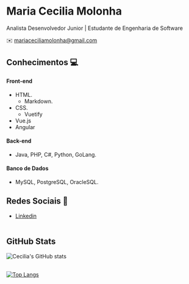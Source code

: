 # Maria Cecilia Molonha
Analista Desenvolvedor Junior | Estudante de Engenharia de Software

:envelope:  mariaceciliamolonha@gmail.com


## Conhecimentos :computer:

#### Front-end
* HTML.
  * Markdown.
* CSS.
  * Vuetify
* Vue.js
* Angular

#### Back-end
* Java, PHP, C#, Python, GoLang.

#### Banco de Dados
* MySQL, PostgreSQL, OracleSQL.

## Redes Sociais :iphone:
*  [Linkedin](https://www.linkedin.com/in/maria-cecilia-molonha-99646a1ba/)
<br/><br/>


## GitHub Stats

![Cecilia's GitHub stats](https://github-readme-stats.vercel.app/api?username=mariaceciliaa&show_icons=true&theme=radical)
<br/><br/>

[![Top Langs](https://github-readme-stats.vercel.app/api/top-langs/?username=mariaceciliaa&layout=compact)](https://github.com/mariaceciliaa/github-readme-stats)

